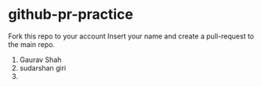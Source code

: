 # github-pr-practice
Fork this repo to your account
Insert your name and create a pull-request to the main repo.

1. Gaurav Shah
2. sudarshan giri
3. 
